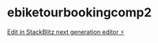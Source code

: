 # ebiketourbookingcomp2

[Edit in StackBlitz next generation editor ⚡️](https://stackblitz.com/~/github.com/mevan1771/ebiketourbookingcomp2)